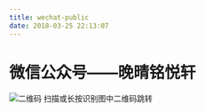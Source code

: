 ```yaml
---
title: wechat-public
date: 2018-03-25 22:13:07
---
```


# 微信公众号——晚晴铭悦轩
![二维码](http://qiniu.huzerui.com/image/wechat_public_account.png)
扫描或长按识别图中二维码跳转

